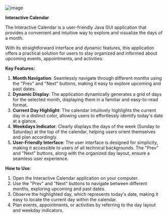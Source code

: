 ![image](https://github.com/semihdursungul/java_projects/assets/114025283/b4a2b151-535e-4a89-95f1-e2ed0d32208c)


**Interactive Calendar**

The Interactive Calendar is a user-friendly Java GUI application that provides a convenient and intuitive way to explore and visualize the days of a month. 

With its straightforward interface and dynamic features, this application offers a practical solution for users to stay organized and informed about upcoming events, appointments, and activities.

**Key Features:**
1. **Month Navigation**: Seamlessly navigate through different months using the "Prev" and "Next" buttons, making it easy to explore upcoming and past dates.
2. **Dynamic Display**: The application dynamically generates a grid of days for the selected month, displaying them in a familiar and easy-to-read format.
3. **Current Day Highlight**: The calendar intuitively highlights the current day in a distinct color, allowing users to effortlessly identify today's date at a glance.
4. **Weekdays Indicator**: Clearly displays the days of the week (Sunday to Saturday) at the top of the calendar, helping users orient themselves and plan accordingly.
5. **User-Friendly Interface**: The user interface is designed for simplicity, making it accessible to users of all technical backgrounds. The "Prev" and "Next" buttons, along with the organized day layout, ensure a seamless user experience.

**How to Use**:
1. Open the Interactive Calendar application on your computer.
2. Use the "Prev" and "Next" buttons to navigate between different months, exploring upcoming and past dates.
3. Observe the highlighted day, which represents today's date, making it easy to locate the current day within the calendar.
4. Plan events, appointments, or activities by referring to the day layout and weekday indicators.
